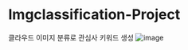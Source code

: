 # Imgclassification-Project
클라우드 이미지 분류로 관심사 키워드 생성
![image](https://user-images.githubusercontent.com/103908794/232713120-4613e79c-7c04-4a70-82d3-3a489ae37b00.png)
